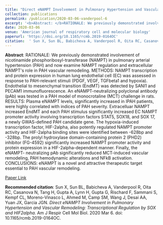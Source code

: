 ```yaml
--- 
title: "Direct eNAMPT Involvement in Pulmonary Hypertension and Vascular Remodeling: Transcriptional Regulation by SOX and HIF2alpha." 
collection: publications 
permalink: /publication/2020-03-06-vanderpool-6 
excerpt: '<b>Abstract: </b>RATIONALE: We previously demonstrated involvement of nicotinamide phosphoribosyl-transferase (NAMPT) in pulmonary arterial hypertension (PAH) and now examine NAMPT regulation and extracellular NAMPT's role in PAH vascular remodeling. METHODS: NAMPT transcription and protein expression in human lung endothelial cell (EC) was assessed in response to [...]' 
date: 2020-03-06 
venue: 'American journal of respiratory cell and molecular biology' 
paperurl: 'https://doi.org/10.1165/rcmb.2019-0164OC' 
citation:  ' Sun X, Sun BL, Babicheva A, Vanderpool R, Oita RC, Casanova N, Tang H, Gupta A, Lynn H, Gupta G, Rischard F, Sammani S, Kempf CL, Moreno-Vinasco L, Ahmed M, Camp SM, Wang J, Desai AA, Yuan JX, Garcia JGN. <i>Direct eNAMPT Involvement in Pulmonary Hypertension and Vascular Remodeling: Transcriptional Regulation by SOX and HIF2alpha.</i> Am J Respir Cell Mol Biol. 2020 Mar 6. doi: 10.1165/rcmb.2019-0164OC.' 
--- 
```

<b>Abstract</b>:  RATIONALE: We previously demonstrated involvement of nicotinamide phosphoribosyl-transferase (NAMPT) in pulmonary arterial hypertension (PAH) and now examine NAMPT regulation and extracellular NAMPT's role in PAH vascular remodeling. METHODS: NAMPT transcription and protein expression in human lung endothelial cell (EC) was assessed in response to PAH-relevant stimuli (PDGF, VEGF, TGFbeta1 and hypoxia). Endothelial to mesenchymal transition (EndMT) was detected by SANI1 and PECAM1 immunofluorescence. An eNAMPT-neutralizing polyclonal antibody (pAb) was tested in a PAH model of monocrotaline (MCT) challenge in rats. RESULTS: Plasma eNAMPT levels, significantly increased in IPAH patients, were highly correlated with indices of PAH severity. Extracelluar NAMPT increased EndMT and each PAH stimulus significantly increased EC NAMPT promoter activity involving transcription factors STAT5, SOX18, and SOX 17, a newly GWAS-defined PAH candidate gene. The hypoxia-induced transcription factor, HIF-2alpha, also potently regulated NAMPT promoter activity and HIF-2alpha binding sites were identified between -628bp and -328bp. The prolyl hydroxylase domain-containing protein 2 (PHD2) inhibitor (FG-4592) significantly increased NAMPT promoter activity and protein expression in a HIF-2alpha-dependent manner. Finally, the eNAMPT- neutralizing pAb significantly reduced MCT-induced vascular remodeling, PAH hemodynamic alterations and NFkB activation. CONCLUSIONS: eNAMPT is a novel and attractive therapeutic target essential to PAH vascular remodeling.  
 
[Paper Link](https://doi.org/10.1165/rcmb.2019-0164OC) 
 
<b>Recommended citation</b>:  Sun X, Sun BL, Babicheva A, Vanderpool R, Oita RC, Casanova N, Tang H, Gupta A, Lynn H, Gupta G, Rischard F, Sammani S, Kempf CL, Moreno-Vinasco L, Ahmed M, Camp SM, Wang J, Desai AA, Yuan JX, Garcia JGN. <i>Direct eNAMPT Involvement in Pulmonary Hypertension and Vascular Remodeling: Transcriptional Regulation by SOX and HIF2alpha.</i> Am J Respir Cell Mol Biol. 2020 Mar 6. doi: 10.1165/rcmb.2019-0164OC. 
